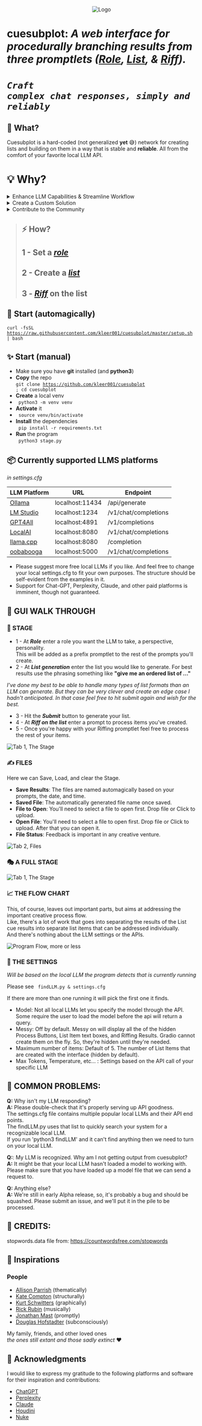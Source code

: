 <div align="center">
    <img src="/images/masks_base_banner_01.png" alt="Logo">
</div>

# **cuesubplot:** *A web interface for procedurally branching results from three promptlets ([Role](https://platform.openai.com/docs/guides/prompt-engineering/tactic-ask-the-model-to-adopt-a-persona), [List](https://en.wikipedia.org/wiki/Franz_Liszt), & [Riff](https://www.collinsdictionary.com/dictionary/english/riff)).*

# <code>*Craft complex chat responses, simply and reliably*</code>

## :speech_balloon: What? 
Cuesubplot is a hard-coded (not generalized __yet__ :sweat_smile:) network for creating lists and building on them in a way that is stable and  **reliable**. All from the comfort of your favorite local LLM API.


# :bulb: Why?

<details>
  <summary>Enhance LLM Capabilities & Streamline Workflow</summary>

- Develop a solution that enables (local) LLMs to generate long and complex multistep outputs effectively, such as detailed learning programs or comprehensive critiques.

- Eliminate the need for manual copy-pasting in workflows to improve efficiency and maintain the quality of generated content while trying new things.

</details>

<details>
  <summary>Create a Custom Solution</summary>

- Leverage insights from experts like Jonathan Mast to design a tailored programming solution that integrates the strengths of LLMs and utilizes innovative tools like [Gradio](https://www.gradio.app/) and inspiration from [Automatic1111](https://github.com/AUTOMATIC1111/stable-diffusion-webui).

</details>

<details>
  <summary>Contribute to the Community</summary>

- Actively participate in the local LLM evolution among programmers and users who share a passion for generating text and exploring the capabilities of LLMs and enhancing the ease of the chat workflow.

</details>



> ## :zap: How? 
> ## **1** - Set a ***[role](https://platform.openai.com/docs/guides/prompt-engineering/tactic-ask-the-model-to-adopt-a-persona)***
> ## **2** - Create a ***[list](https://mathworld.wolfram.com/LissajousCurve.html)***
> ## **3** - [***Riff***](https://www.collinsdictionary.com/dictionary/english/riff) on the list

## :rocket: Start (automagically)

<code>curl -fsSL https://raw.githubusercontent.com/kleer001/cuesubplot/master/setup.sh | bash</code>
 

## :sparkles: Start (manual) 
* Make sure you have **git** installed (and **python3**)
* **Copy** the repo  
<code>git clone https://github.com/kleer001/cuesubplot ; cd cuesubplot </code>
* **Create** a local venv
* <code> python3 -m venv venv </code>
* **Activate** it
* <code> source venv/bin/activate </code>
* **Install** the dependencies  
<code> pip install -r requirements.txt </code>
* **Run** the program  
<code> python3 stage.py</code>


## :package: Currently supported LLMS platforms 
*in  settings.cfg*  

| LLM Platform | URL             | Endpoint             |
|--------------|-----------------|----------------------|
| [Ollama](https://ollama.ai/)       | localhost:11434 | /api/generate        |
| [LM Studio](https://lmstudio.ai/)    | localhost:1234  | /v1/chat/completions |
| [GPT4All](https://gpt4all.io/)      | localhost:4891  | /v1/completions      |
| [LocalAI](https://localai.io/)      | localhost:8080  | /v1/chat/completions |
| [llama.cpp](https://github.com/ggerganov/llama.cpp)    | localhost:8080  | /completion          |
| [oobabooga](https://github.com/oobabooga/text-generation-webui)    | localhost:5000  | /v1/chat/completions |

* Please suggest more free local LLMs if you like. And feel free to change your local settings.cfg to fit your own purposes. The structure should be self-evident from the examples in it.  
* Support for Chat-GPT, Perplexity, Claude, and other paid platforms is imminent, though not guaranteed. 

## :walking: GUI WALK THROUGH 
### :eyes: STAGE 
* 1 - At ***Role*** enter a role you want the LLM to take, a perspective, personality.   
This will be added as a prefix promptlet to the rest of the prompts you'll create.   
* 2 - At ***List generation*** enter the list you would like to generate. For best results use the phrasing something like
**"give me an ordered list of ..."**  

*I've done my best to be able to handle many types of list formats than an LLM can generate. 
But they can be very clever and create an edge case I hadn't anticipated. In that case feel free to hit submit again and wish for the best.*  
* 3 - Hit the ***Submit*** button to generate your list.   
* 4 - At ***Riff on the list*** enter a prompt to process items you've created.
* 5 - Once you're happy with your Riffing promptlet feel free to process the rest of your items.  



![Tab 1, The Stage](/images/Stage_01.png "Tab 1, The Stage")

### :writing_hand: FILES 

Here we can Save, Load, and clear the Stage.   
* **Save Results**: The files are named automagically based on your prompts, the date, and time.  
*  **Saved File**: The automatically generated file name once saved.  
* **File to Open**: You'll need to select a file to open first. Drop file or Click to upload.  
* **Open File**: You'll need to select a file to open first. Drop file or Click to upload. After that you can open it.  
* **File Status**: Feedback is important in any creative venture.

![Tab 2, Files](/images/Library_01.png "Tab 2, Files")


### :performing_arts: A FULL STAGE 

![Tab 1, The Stage](/images/FullStage_01.png "Tab 1, The Stage")

### :chart_with_upwards_trend: THE FLOW CHART

This, of course, leaves out important parts, but aims at addressing the important creative process flow.  
Like, there's a lot of work that goes into separating the results of the List cue results into separate list items that can be addressed individually.   
And there's nothing about the LLM settings or the APIs.  

![Program Flow, more or less](/images/flowChart_01.png "Flowchart")


### :brain: THE SETTINGS 

*Will be based on the local LLM the program detects that is currently running*

Please see <code> findLLM.py & settings.cfg </code>

If there are more than one running it will pick the first one it finds.   
* Model: Not all local LLMs let you specify the model through the API. Some require the user to load the model before the api will return a query.  
* Messy: Off by default. Messy on will display all the of the hidden Process Buttons, List Item text boxes, and Riffing Results. Gradio cannot create them on the fly. So, they're hidden until they're needed.  
* Maximum number of items: Default of 5. The number of List Items that are created with the interface (hidden by default).  
* Max Tokens, Temperature, etc... : Settings based on the API call of your specific LLM  



## :bug: COMMON PROBLEMS: 

**Q:** Why isn't my LLM responding?   
**A:** Please double-check that it's properly serving up API goodness.   
The settings.cfg file contains multiple popular local LLMs and their API end points.   
The findLLM.py uses that list to quickly search your system for a recognizable local LLM.  
If you run 'python3 findLLM' and it can't find anything then we need to turn on your local LLM.

**Q:**: My LLM is recognized. Why am I not getting output from cuesubplot?     
**A:** It might be that your local LLM hasn't loaded a model to working with.  
Please make sure that you have loaded up a model file that we can send a request to.   

**Q:** Anything else?  
**A:** We're still in early Alpha release, so, it's probably a bug and should be squashed. Please submit an issue, and we'll put it in the pile to be processed.   

## :wrench: CREDITS: 

stopwords.data file from: 
https://countwordsfree.com/stopwords

## :art: Inspirations 

### People

- [Allison Parrish](https://www.decontextualize.com) (thematically)  
- [Kate Compton](https://github.com/galaxykate) (structurally)  
- [Kurt Schwitters](https://en.wikipedia.org/wiki/Kurt_Schwitters) (graphically)  
- [Rick Rubin](https://en.wikipedia.org/wiki/Rick_Rubin) (musically)  
- [Jonathan Mast](https://jonathanmast.com/) (promptly)  
- [Douglas Hofstadter](https://en.wikipedia.org/wiki/Douglas_Hofstadter) (subconsciously)  

My family, friends, and other loved ones  
 *the ones still extant and those sadly extinct* :heart: 

## 🤝 Acknowledgments

I would like to express my gratitude to the following platforms and software for their inspiration and contributions:

- [ChatGPT](https://chatgpt.com/)
- [Perplexity](https://www.perplexity.ai/)
- [Claude](https://claude.ai/)
- [Houdini](https://www.sidefx.com/products/houdini/)
- [Nuke](https://www.foundry.com/products/nuke)
